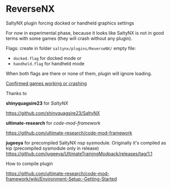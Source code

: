 # ReverseNX
SaltyNX plugin forcing docked or handheld graphics settings

For now in experimental phase, because it looks like SaltyNX is not in good terms with some games (they will crash without any plugin).

Flags:
create in folder `saltynx/plugins/ReverseNX/` empty file:
- `docked.flag` for docked mode
or
- `handheld.flag` for handheld mode 

When both flags are there or none of them, plugin will ignore loading.

[Confirmed games working or crashing](gameslist.md)

Thanks to 

**shinyquagsire23** for *SaltyNX*

https://github.com/shinyquagsire23/SaltyNX

**ultimate-research** for *code-mod-framework*

https://github.com/ultimate-research/code-mod-framework

**jugeeya** for precompiled SaltyNX nsp sysmodule. Originally it's compiled as kip (precompiled sysmodule only in release)
https://github.com/jugeeya/UltimateTrainingModpack/releases/tag/1.1



How to compile plugin

https://github.com/ultimate-research/code-mod-framework/wiki/Environment-Setup:-Getting-Started
